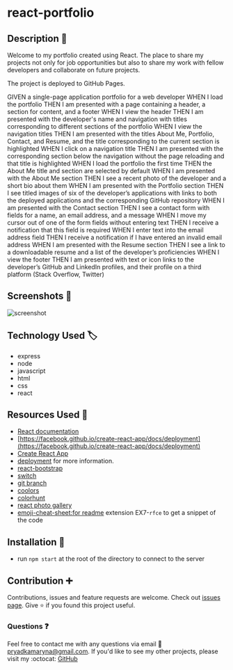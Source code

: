 # react-portfolio

## Description :page_with_curl:

Welcome to my portfolio created using React. The place to share my projects not only for job opportunities but also to share my work with fellow developers and collaborate on future projects.

The project is deployed to GitHub Pages.

GIVEN a single-page application portfolio for a web developer
WHEN I load the portfolio
THEN I am presented with a page containing a header, a section for content, and a footer
WHEN I view the header
THEN I am presented with the developer's name and navigation with titles corresponding to different sections of the portfolio
WHEN I view the navigation titles
THEN I am presented with the titles About Me, Portfolio, Contact, and Resume, and the title corresponding to the current section is highlighted
WHEN I click on a navigation title
THEN I am presented with the corresponding section below the navigation without the page reloading and that title is highlighted
WHEN I load the portfolio the first time
THEN the About Me title and section are selected by default
WHEN I am presented with the About Me section
THEN I see a recent photo of the developer and a short bio about them
WHEN I am presented with the Portfolio section
THEN I see titled images of six of the developer’s applications with links to both the deployed applications and the corresponding GitHub repository
WHEN I am presented with the Contact section
THEN I see a contact form with fields for a name, an email address, and a message
WHEN I move my cursor out of one of the form fields without entering text
THEN I receive a notification that this field is required
WHEN I enter text into the email address field
THEN I receive a notification if I have entered an invalid email address
WHEN I am presented with the Resume section
THEN I see a link to a downloadable resume and a list of the developer’s proficiencies
WHEN I view the footer
THEN I am presented with text or icon links to the developer’s GitHub and LinkedIn profiles, and their profile on a third platform (Stack Overflow, Twitter) 


## Screenshots :camera_flash:
![screenshot](public/images/Screenshot.png)

## Technology Used :label: 

* express
* node
* javascript
* html
* css
* react


## Resources Used :wrench: 

* [React documentation](https://reactjs.org/)
* [https://facebook.github.io/create-react-app/docs/deployment](https://facebook.github.io/create-react-app/docs/deployment)
* [Create React App](https://github.com/facebook/create-react-app)
* [deployment](https://facebook.github.io/create-react-app/docs/deployment) for more information.
* [react-bootstrap](https://react-bootstrap.github.io/getting-started/introduction)
* [switch](https://developer.mozilla.org/en-US/docs/Web/JavaScript/Reference/Statements/switch)
* [git branch](https://cmatskas.com/delete-git-branch-locally-and-remotely/)
* [coolors](https://coolors.co/)
* [colorhunt](https://colorhunt.co/)
* [react photo gallery](https://www.npmjs.com/package/react-photo-gallery)
* [emoji-cheat-sheet:for readme](https://github.com/ikatyang/emoji-cheat-sheet)
extension EX7-`rfce` to get a snippet of the code

## Installation :electric_plug:

* run `npm start` at the root of the directory to connect to the server

## Contribution :heavy_plus_sign: 

Contributions, issues and feature requests are welcome. 
Check out [issues page](https://github.com/MarynaPR/react-portfolio/issues). 
Give :star: if you found this project useful. 

### Questions :question: 
Feel free to contact me with any questions via email :e-mail: pryadkamaryna@gmail.com. 
If you'd like to see my other projects, please visit my :octocat: 
[GitHub](https://github.com/MarynaPR?tab=repositories)